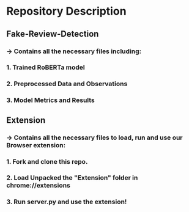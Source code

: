 # Repository Description

## Fake-Review-Detection
### -> Contains all the necessary files including:
### 1. Trained RoBERTa model
### 2. Preprocessed Data and Observations
### 3. Model Metrics and Results

## Extension
### -> Contains all the necessary files to load, run and use our Browser extension:
### 1. Fork and clone this repo.
### 2. Load Unpacked the "Extension" folder in chrome://extensions
### 3. Run server.py and use the extension!
